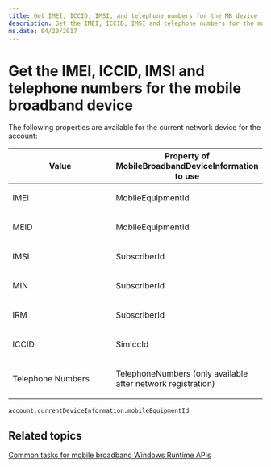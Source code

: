 ```yaml
---
title: Get IMEI, ICCID, IMSI, and telephone numbers for the MB device
description: Get the IMEI, ICCID, IMSI and telephone numbers for the mobile broadband device
ms.date: 04/20/2017
---
```


# Get the IMEI, ICCID, IMSI and telephone numbers for the mobile broadband device


The following properties are available for the current network device for the account:

<table>
<colgroup>
<col width="50%" />
<col width="50%" />
</colgroup>
<thead>
<tr class="header">
<th>Value</th>
<th>Property of MobileBroadbandDeviceInformation to use</th>
</tr>
</thead>
<tbody>
<tr class="odd">
<td><p>IMEI</p></td>
<td><p>MobileEquipmentId</p></td>
</tr>
<tr class="even">
<td><p>MEID</p></td>
<td><p>MobileEquipmentId</p></td>
</tr>
<tr class="odd">
<td><p>IMSI</p></td>
<td><p>SubscriberId</p></td>
</tr>
<tr class="even">
<td><p>MIN</p></td>
<td><p>SubscriberId</p></td>
</tr>
<tr class="odd">
<td><p>IRM</p></td>
<td><p>SubscriberId</p></td>
</tr>
<tr class="even">
<td><p>ICCID</p></td>
<td><p>SimIccId</p></td>
</tr>
<tr class="odd">
<td><p>Telephone Numbers</p></td>
<td><p>TelephoneNumbers (only available after network registration)</p></td>
</tr>
</tbody>
</table>

 

``` syntax
account.currentDeviceInformation.mobileEquipmentId
```

## <span id="related_topics"></span>Related topics


[Common tasks for mobile broadband Windows Runtime APIs](./create-a-mobilebroadbandaccount-object.md)

 

